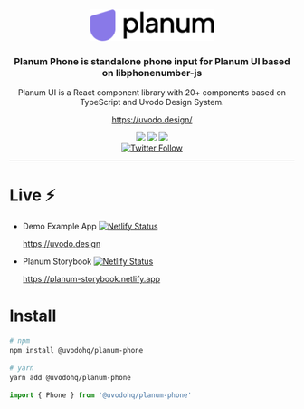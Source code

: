<div align="center" >
  <img src="https://github.com/uvodohq/planum/raw/main/planum-logo.png" alt="Planum" title="Planum" width="220px" />
 
### Planum Phone is standalone phone input for Planum UI based on libphonenumber-js

Planum UI is a React component library with 20+ components based on TypeScript and Uvodo Design System.

https://uvodo.design/
<br>

<img src="https://img.shields.io/npm/v/@uvodohq/planum?color=blue">
<img src="https://img.shields.io/npm/l/@uvodohq/planum">
<img src="https://img.shields.io/npm/dw/@uvodohq/planum">

<br>
<a href="https://twitter.com/uvodohq">
<img src="https://img.shields.io/twitter/follow/uvodohq?label=uvodohq&style=social" alt="Twitter Follow">
</a>

  <hr />
</div>

# Live ⚡️

- Demo Example App [![Netlify Status](https://api.netlify.com/api/v1/badges/c492e5e8-9f20-4b17-a494-a57a09ea1768/deploy-status)](https://app.netlify.com/sites/planum-demo/deploys)

  https://uvodo.design

- Planum Storybook [![Netlify Status](https://api.netlify.com/api/v1/badges/8a6b4d8d-d711-436c-94cd-6f16b47e6dc2/deploy-status)](https://app.netlify.com/sites/planum-storybook/deploys)

  https://planum-storybook.netlify.app

# Install

```bash
# npm
npm install @uvodohq/planum-phone
```

```bash
# yarn
yarn add @uvodohq/planum-phone
```

```js
import { Phone } from '@uvodohq/planum-phone'
```

